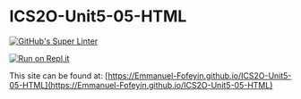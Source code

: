 # ICS2O-Unit5-05-HTML

[![GitHub's Super Linter](https://github.com/Emmanuel-Fofeyin/ICS2O-Unit5-05-HTML/workflows/GitHub's%20Super%20Linter/badge.svg)](https://github.com/Emmanuel-Fofeyin/ICS2O-Unit5-05-HTML/actions)


[![Run on Repl.it](https://repl.it/badge/github/Emmanuel-Fofeyin/ICS2O-Unit5-05-HTML)](https://repl.it/github/Emmanuel-Fofeyin/ICS2O-Unit5-05-HTML)

This site can be found at: [https://Emmanuel-Fofeyin.github.io/ICS2O-Unit5-05-HTML](https://Emmanuel-Fofeyin.github.io/ICS2O-Unit5-05-HTML)
